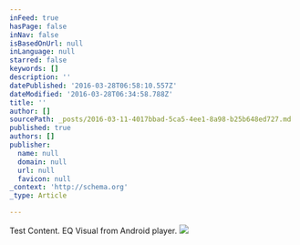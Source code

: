 ```yaml
---
inFeed: true
hasPage: false
inNav: false
isBasedOnUrl: null
inLanguage: null
starred: false
keywords: []
description: ''
datePublished: '2016-03-28T06:58:10.557Z'
dateModified: '2016-03-28T06:34:58.788Z'
title: ''
author: []
sourcePath: _posts/2016-03-11-4017bbad-5ca5-4ee1-8a98-b25b648ed727.md
published: true
authors: []
publisher:
  name: null
  domain: null
  url: null
  favicon: null
_context: 'http://schema.org'
_type: Article

---
```

Test Content. EQ Visual from Android player.
![](https://the-grid-user-content.s3-us-west-2.amazonaws.com/a4d8f99e-abd6-4a11-811f-295d1e02fe08.jpg)